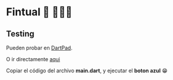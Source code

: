 # Fintual 🤗 👨🏻‍💻

## Testing

Pueden probar en [DartPad](https://dartpad.dev/).

O ir directamente [aqui](https://dartpad.dev/?id=45895348d1e2c17f6fc5d0b12a60a16e)

Copiar el código del archivo **main.dart**, y ejecutar el **boton azul** 😁 



